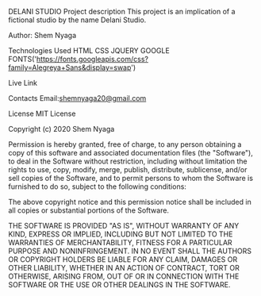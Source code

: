 DELANI STUDIO
Project description
This project is an implication of a fictional studio by the name Delani Studio.

Author:
Shem Nyaga

Technologies Used
HTML
CSS
JQUERY
GOOGLE FONTS('https://fonts.googleapis.com/css?family=Alegreya+Sans&display=swap')

Live Link

Contacts
Email:shemnyaga20@gmail.com

License
MIT License

Copyright (c) 2020 Shem Nyaga

Permission is hereby granted, free of charge, to any person obtaining a copy of this software and associated documentation files (the "Software"), to deal in the Software without restriction, including without limitation the rights to use, copy, modify, merge, publish, distribute, sublicense, and/or sell copies of the Software, and to permit persons to whom the Software is furnished to do so, subject to the following conditions:

The above copyright notice and this permission notice shall be included in all copies or substantial portions of the Software.

THE SOFTWARE IS PROVIDED "AS IS", WITHOUT WARRANTY OF ANY KIND, EXPRESS OR IMPLIED, INCLUDING BUT NOT LIMITED TO THE WARRANTIES OF MERCHANTABILITY, FITNESS FOR A PARTICULAR PURPOSE AND NONINFRINGEMENT. IN NO EVENT SHALL THE AUTHORS OR COPYRIGHT HOLDERS BE LIABLE FOR ANY CLAIM, DAMAGES OR OTHER LIABILITY, WHETHER IN AN ACTION OF CONTRACT, TORT OR OTHERWISE, ARISING FROM, OUT OF OR IN CONNECTION WITH THE SOFTWARE OR THE USE OR OTHER DEALINGS IN THE SOFTWARE.